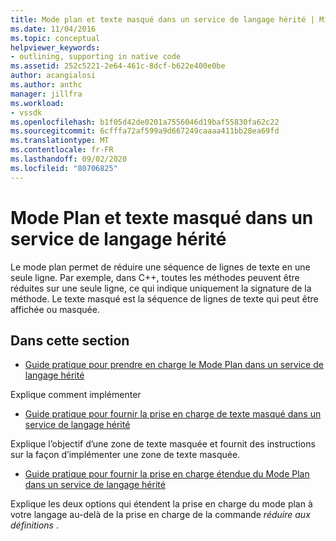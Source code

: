 ```yaml
---
title: Mode plan et texte masqué dans un service de langage hérité | Microsoft Docs
ms.date: 11/04/2016
ms.topic: conceptual
helpviewer_keywords:
- outlining, supporting in native code
ms.assetid: 252c5221-2e64-461c-8dcf-b622e400e0be
author: acangialosi
ms.author: anthc
manager: jillfra
ms.workload:
- vssdk
ms.openlocfilehash: b1f05d42de0201a7556046d19baf55830fa62c22
ms.sourcegitcommit: 6cfffa72af599a9d667249caaaa411bb28ea69fd
ms.translationtype: MT
ms.contentlocale: fr-FR
ms.lasthandoff: 09/02/2020
ms.locfileid: "80706825"
---
```

# <a name="outlining-and-hidden-text-in-a-legacy-language-service"></a>Mode Plan et texte masqué dans un service de langage hérité
Le mode plan permet de réduire une séquence de lignes de texte en une seule ligne. Par exemple, dans C++, toutes les méthodes peuvent être réduites sur une seule ligne, ce qui indique uniquement la signature de la méthode. Le texte masqué est la séquence de lignes de texte qui peut être affichée ou masquée.

## <a name="in-this-section"></a>Dans cette section
- [Guide pratique pour prendre en charge le Mode Plan dans un service de langage hérité](../../extensibility/internals/how-to-support-outlining-in-a-legacy-language-service.md)

 Explique comment implémenter

- [Guide pratique pour fournir la prise en charge de texte masqué dans un service de langage hérité](../../extensibility/internals/how-to-provide-hidden-text-support-in-a-legacy-language-service.md)

 Explique l’objectif d’une zone de texte masquée et fournit des instructions sur la façon d’implémenter une zone de texte masquée.

- [Guide pratique pour fournir la prise en charge étendue du Mode Plan dans un service de langage hérité](../../extensibility/internals/how-to-provide-expanded-outlining-support-in-a-legacy-language-service.md)

 Explique les deux options qui étendent la prise en charge du mode plan à votre langage au-delà de la prise en charge de la commande *réduire aux définitions* .
